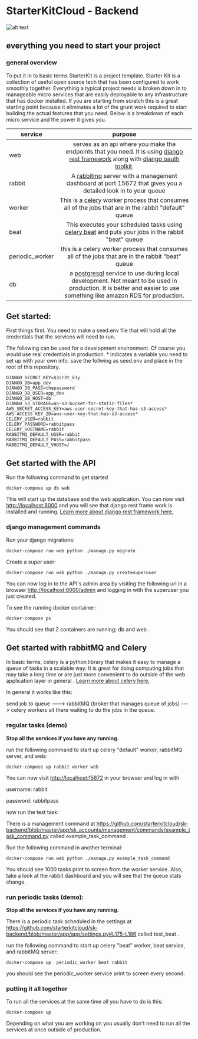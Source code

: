 # StarterKitCloud - Backend

![alt text](https://s3-us-west-2.amazonaws.com/www.starterkit.cloud/Screen+Shot+2018-04-08+at+11.12.47+PM.png "Logo Title Text 1")

## everything you need to start your project

### general overview

To put it in to basic terms StarterKit is a project template. Starter Kit is a collection of useful open source tech that has been configured to work smoothly together. Everything a typical project needs is broken down in to manageable micro services that are easily deployable to any infrastructure that has docker installed. If you are starting from scratch this is a great starting point because it eliminates a lot of the grunt work required to start building the actual features that you need. Below is a breakdown of each micro service and the power it gives you.

| service        | purpose           |
| ------------- |:-------------:|
| web     | serves as an api where you make the endpoints that you need. It is using [django rest framework](http://www.django-rest-framework.org/) along with [django oauth toolkit](https://github.com/jazzband/django-oauth-toolkit). |
| rabbit      | A [rabbitmq](https://www.rabbitmq.com/) server with a management dashboard at port 15672 that gives you a detailed look in to your queue      |
| worker | This is a [celery](http://www.celeryproject.org/) worker process that consumes all of the jobs that are in the rabbit "default" queue |
| beat | This executes your scheduled tasks using [celery beat](http://docs.celeryproject.org/en/latest/userguide/periodic-tasks.html) and puts your jobs in the rabbit "beat" queue |
| periodic_worker | this is a celery worker process that consumes all of the jobs that are in the rabbit "beat" queue|
| db | a [postgresql](https://www.postgresql.org/) service to use during local  development. Not meant to be used in production. It is better and easier to use something like amazon RDS for production.   |

## Get started:

First things first. You need to make a seed.env file that will hold all the credentials that the services will need to run.

The following can be used for a development environment. Of course you would use real credentials in production. * indicates a variable you need to set up with your own info. save the follwing as seed.env and place in the root of this repository.
```
DJANGO_SECRET_KEY=$3cr3t_k3y
DJANGO_DB=app_dev
DJANGO_DB_PASS=thepassword
DJANGO_DB_USER=app_dev
DJANGO_DB_HOST=db
DJANGO_S3_STORAGE=an-s3-bucket-for-static-files*
AWS_SECRET_ACCESS_KEY=aws-user-secret-key-that-has-s3-access*
AWS_ACCESS_KEY_ID=aws-user-key-that-has-s3-access*
CELERY_USER=rabbit
CELERY_PASSWORD=rabbitpass
CELERY_HOSTNAME=rabbit
RABBITMQ_DEFAULT_USER=rabbit
RABBITMQ_DEFAULT_PASS=rabbitpass
RABBITMQ_DEFAULT_VHOST=/

```


## Get started with the API
Run the following command to get started

`docker-compose up db web`

This will start up the database and the web application. You can now visit <http://localhost:8000> and you will see that django rest frame work is installed and running. [Learn more about django rest framework here.](http://www.django-rest-framework.org/)

### django management commands

Run your django migrations:

`docker-compose run web python ./manage.py migrate`

Create a super user:

`docker-compose run web python ./manage.py createsuperuser`

You can now log in to the API's admin area by visiting the following url in a browser <http://localhost:8000/admin> and logging in with the superuser you just created.

To see the running docker container:

`docker-compose ps`

You should see that 2 containers are running; db and web .


## Get started with rabbitMQ and Celery
In basic terms, celery is a python library that makes it easy to manage a queue of tasks in a scalable way. It is great for doing computing jobs that may take a long time or are just more convenient to do outside of the web application layer in general . [Learn more about celery here.](http://docs.celeryproject.org/en/latest/index.html)

In general it works like this:

send job to queue ---> rabbitMQ (broker that manages queue of jobs) ---> celery workers sit there waiting to do the jobs in the queue.


### regular tasks (demo)

**Stop all the services if you have any running.**

run the following command to start up celery "default" worker, rabbitMQ server, and web:

`docker-compose up rabbit worker web`

You can now visit <http://localhost:15672> in your browser and log in with

username: rabbit

password: rabbitpass

now run the test task:

There is a management command at <https://github.com/starterkitcloud/sk-backend/blob/master/app/sk_accounts/management/commands/example_task_command.py> called example_task_command .

Run the following command in another terminal:

`docker-compose run web python ./manage.py example_task_command`

You should see 1000 tasks print to screen from the worker service. Also, take a look at the rabbit dashboard and you will see that the queue stats change.

### run periodic tasks (demo):

**Stop all the services if you have any running.**

There is a periodic task scheduled in the settings at <https://github.com/starterkitcloud/sk-backend/blob/master/app/app/settings.py#L175-L186> called test_beat .

run the following command to start up celery "beat" worker, beat service, and rabbitMQ server:

`docker-compose up  periodic_worker beat rabbit`  

you should see the periodic_worker service print to screen every second.


### putting it all together

To run all the services at the same time all you have to do is this:

`docker-compose up`

Depending on what you are working on you usually don't need to run all the services at once outside of production.
